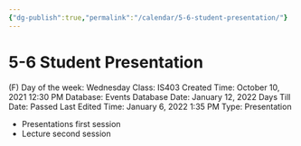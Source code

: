 ```yaml
---
{"dg-publish":true,"permalink":"/calendar/5-6-student-presentation/"}
---
```


# 5-6 Student Presentation

(F) Day of the week: Wednesday
Class: IS403
Created Time: October 10, 2021 12:30 PM
Database: Events Database
Date: January 12, 2022
Days Till Date: Passed
Last Edited Time: January 6, 2022 1:35 PM
Type: Presentation

- Presentations first session
- Lecture second session